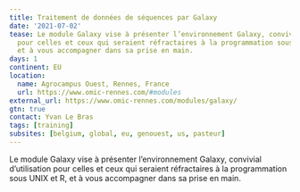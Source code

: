 ```yaml
---
title: Traitement de données de séquences par Galaxy
date: '2021-07-02'
tease: Le module Galaxy vise à présenter l’environnement Galaxy, convivial d’utilisation
  pour celles et ceux qui seraient réfractaires à la programmation sous UNIX et R,
  et à vous accompagner dans sa prise en main.
days: 1
continent: EU
location:
  name: Agrocampus Ouest, Rennes, France
  url: https://www.omic-rennes.com/#modules
external_url: https://www.omic-rennes.com/modules/galaxy/
gtn: true
contact: Yvan Le Bras
tags: [training]
subsites: [belgium, global, eu, genouest, us, pasteur]
---
```


Le module Galaxy vise à présenter l’environnement Galaxy, convivial d’utilisation pour celles et ceux qui seraient réfractaires à la programmation sous UNIX et R, et à vous accompagner dans sa prise en main. 
